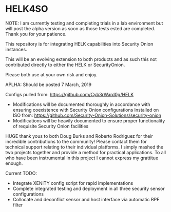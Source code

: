 # HELK4SO
NOTE: I am currently testing and completing trials in a lab environment but will post the alpha version as soon as those tests ested are completed.  Thank you for your patience.

This repository is for integrating HELK capabilities into Security Onion instances.

This will be an evolving extension to both products and as such this not contributed directly to either the HELK or SecurityOnion.

Please both use at your own risk and enjoy.

APLHA: Should be posted 7 March, 2019

Configs pulled from: https://github.com/Cyb3rWard0g/HELK
 - Modifications will be documented thoroughly in accordance with ensuring coexistence with Security Onion configurations
Installed on ISO from: https://github.com/Security-Onion-Solutions/security-onion
 - Modifications will be heavily documented to ensure proper functionality of requisite Security Onion facilities

HUGE thank yous to both Doug Burks and Roberto Rodriguez for their incredible contributions to the community! Please contact them  for technical support relating to their individual platforms.  I simply mashed the two projects together and provide a method for practical applications.  To all who have been instrumental in this project I cannot express my grattitue enough. 

Current TODO:
- Integrate XENITY config script for rapid implementations
- Complete integrated testing and deployment in all three security sensor configurations
- Collocate and deconflict sensor and host interface via automatic BPF filter
